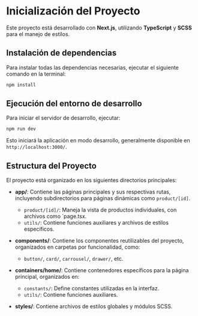# Inicialización del Proyecto

Este proyecto está desarrollado con **Next.js**, utilizando **TypeScript** y **SCSS** para el manejo de estilos.

## Instalación de dependencias
Para instalar todas las dependencias necesarias, ejecutar el siguiente comando en la terminal:

```sh
npm install
```

## Ejecución del entorno de desarrollo
Para iniciar el servidor de desarrollo, ejecutar:

```sh
npm run dev
```

Esto iniciará la aplicación en modo desarrollo, generalmente disponible en `http://localhost:3000/`.

## Estructura del Proyecto
El proyecto está organizado en los siguientes directorios principales:

- **app/**: Contiene las páginas principales y sus respectivas rutas, incluyendo subdirectorios para páginas dinámicas como `product/[id]`.
  - `product/[id]/`: Maneja la vista de productos individuales, con archivos como `page.tsx.
  - `utils/`: Contiene funciones auxiliares y archivos de estilos específicos.

- **components/**: Contiene los componentes reutilizables del proyecto, organizados en carpetas por funcionalidad, como:
  - `button/`, `card/`, `carrousel/`, `drawer/`, etc.

- **containers/home/**: Contiene contenedores específicos para la página principal, organizados en:
  - `constants/`: Define constantes utilizadas en la interfaz.
  - `utils/`: Contiene funciones auxiliares.

- **styles/**: Contiene archivos de estilos globales y módulos SCSS.

